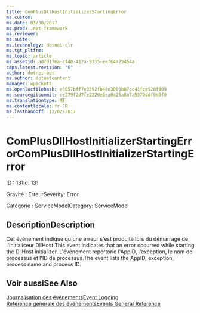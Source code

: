 ```yaml
---
title: ComPlusDllHostInitializerStartingError
ms.custom: 
ms.date: 03/30/2017
ms.prod: .net-framework
ms.reviewer: 
ms.suite: 
ms.technology: dotnet-clr
ms.tgt_pltfrm: 
ms.topic: article
ms.assetid: ad7d176a-cf40-412a-9335-eef64a25454a
caps.latest.revision: "6"
author: dotnet-bot
ms.author: dotnetcontent
manager: wpickett
ms.openlocfilehash: e6057bff7e3392fb48e3000b87cc41fce920f909
ms.sourcegitcommit: ce279f2d7fe2220e6ea0a25a8a7a5370ddf8d9f0
ms.translationtype: MT
ms.contentlocale: fr-FR
ms.lasthandoff: 12/02/2017
---
```

# <a name="complusdllhostinitializerstartingerror"></a><span data-ttu-id="b324d-102">ComPlusDllHostInitializerStartingError</span><span class="sxs-lookup"><span data-stu-id="b324d-102">ComPlusDllHostInitializerStartingError</span></span>
<span data-ttu-id="b324d-103">ID : 131</span><span class="sxs-lookup"><span data-stu-id="b324d-103">Id: 131</span></span>  
  
 <span data-ttu-id="b324d-104">Gravité : Erreur</span><span class="sxs-lookup"><span data-stu-id="b324d-104">Severity: Error</span></span>  
  
 <span data-ttu-id="b324d-105">Catégorie : ServiceModel</span><span class="sxs-lookup"><span data-stu-id="b324d-105">Category: ServiceModel</span></span>  
  
## <a name="description"></a><span data-ttu-id="b324d-106">Description</span><span class="sxs-lookup"><span data-stu-id="b324d-106">Description</span></span>  
 <span data-ttu-id="b324d-107">Cet événement indique qu'une erreur s'est produite lors du démarrage de l'initialiseur DllHost.</span><span class="sxs-lookup"><span data-stu-id="b324d-107">This event indicates that an error occurred while starting the DllHost initializer.</span></span> <span data-ttu-id="b324d-108">L'événement répertorie l'AppID, l'exception, le nom de processus et l'ID de processus.</span><span class="sxs-lookup"><span data-stu-id="b324d-108">The event lists the AppID, exception, process name and process ID.</span></span>  
  
## <a name="see-also"></a><span data-ttu-id="b324d-109">Voir aussi</span><span class="sxs-lookup"><span data-stu-id="b324d-109">See Also</span></span>  
 [<span data-ttu-id="b324d-110">Journalisation des événements</span><span class="sxs-lookup"><span data-stu-id="b324d-110">Event Logging</span></span>](../../../../../docs/framework/wcf/diagnostics/event-logging/index.md)  
 [<span data-ttu-id="b324d-111">Référence générale des événements</span><span class="sxs-lookup"><span data-stu-id="b324d-111">Events General Reference</span></span>](../../../../../docs/framework/wcf/diagnostics/event-logging/events-general-reference.md)
